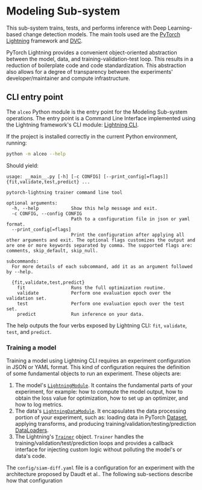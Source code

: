 # Modeling Sub-system

This sub-system trains, tests, and performs inference with Deep Learning-based change detection models.
The main tools used are the [PyTorch Lightning](https://lightning.ai/docs/pytorch/stable/) framework and [DVC](https://dvc.org/doc). 

PyTorch Lightning provides a convenient object-oriented abstraction between the model, data, and training-validation-test loop. This results in a reduction of boilerplate code and code standardization. This abstraction also allows for a degree of transparency between the experiments' developer/maintainer and compute infrastructure.

## CLI entry point
The `alceo` Python module is the entry point for the Modeling Sub-system operations. The entry point is a Command Line Interface implemented using the Lightning framework's CLI module: [Lightning CLI](https://lightning.ai/docs/pytorch/stable/cli/lightning_cli.html).

If the project is installed correctly in the current Python environment, running:
```bash 
python -m alceo --help
```
Should yield:

```text
usage: __main__.py [-h] [-c CONFIG] [--print_config[=flags]] {fit,validate,test,predict} ...

pytorch-lightning trainer command line tool

optional arguments:
  -h, --help            Show this help message and exit.
  -c CONFIG, --config CONFIG
                        Path to a configuration file in json or yaml format.
  --print_config[=flags]
                        Print the configuration after applying all other arguments and exit. The optional flags customizes the output and are one or more keywords separated by comma. The supported flags are: comments, skip_default, skip_null.

subcommands:
  For more details of each subcommand, add it as an argument followed by --help.

  {fit,validate,test,predict}
    fit                 Runs the full optimization routine.
    validate            Perform one evaluation epoch over the validation set.
    test                Perform one evaluation epoch over the test set.
    predict             Run inference on your data.
```

The help outputs the four verbs exposed by Lightning CLI: `fit`, `validate`, `test`, and `predict`.

### Training a model
Training a model using Lightning CLI requires an experiment configuration in JSON or YAML format. This kind of configuration requires the definition of some fundamental objects to run an experiment. These objects are:

1. The model's [`LightningModule`](https://lightning.ai/docs/pytorch/stable/common/lightning_module.html). It contains the fundamental parts of your experiment, for example: how to compute the model output, how to obtain the loss value for optimization, how to set up an optimizer, and how to log metrics.
2. The data's [`LightningDataModule`](https://lightning.ai/docs/pytorch/stable/data/datamodule.html). It encapsulates the data processing portion of your experiment, such as: loading data in PyTorch [Dataset](https://pytorch.org/docs/stable/data.html#torch.utils.data.Dataset), applying transforms, and producing training/validation/testing/prediction [DataLoaders](https://pytorch.org/docs/stable/data.html#torch.utils.data.DataLoader).
3. The Lightning's [`Trainer`](https://lightning.ai/docs/pytorch/stable/common/trainer.html) object. `Trainer` handles the training/validation/test/prediction loops and provides a callback interface for injecting custom logic without polluting the model's or data's code.

The `config/siam-diff.yaml` file is a configuration for an experiment with the architecture proposed by Daudt et al.. The following sub-sections describe how that configuration 